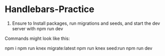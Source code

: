 # Handlebars-Practice

1) Ensure to Install packages, run migrations and seeds, and start the dev server with npm run dev

Commands might look like this:

npm i
npm run knex migrate:latest
npm run knex seed:run
npm run dev

